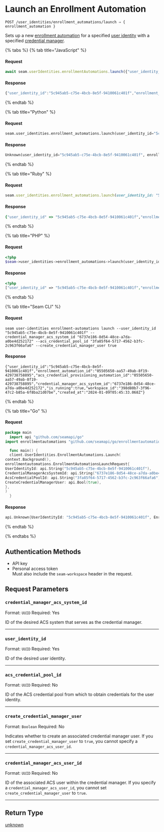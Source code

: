 # Launch an Enrollment Automation

```
POST /user_identities/enrollment_automations/launch ⇒ { enrollment_automation }
```

Sets up a new [enrollment automation](https://docs.seam.co/latest/capability-guides/mobile-access-in-development/issuing-mobile-credentials-from-an-access-control-system) for a specified [user identity](https://docs.seam.co/latest/capability-guides/mobile-access-in-development/managing-mobile-app-user-accounts-with-user-identities#what-is-a-user-identity) with a specified [credential manager](https://docs.seam.co/latest/capability-guides/mobile-access-in-development/issuing-mobile-credentials-from-an-access-control-system).

{% tabs %}
{% tab title="JavaScript" %}
#### Request

```javascript
await seam.userIdentities.enrollmentAutomations.launch({"user_identity_id":"5c945ab5-c75e-4bcb-8e5f-9410061c401f","credential_manager_acs_system_id":"6737e186-8d54-48ce-a7da-a0be4d252172","acs_credential_pool_id":"3fa85f64-5717-4562-b3fc-2c963f66afa6","create_credential_manager_user":true})
```

#### Response

```javascript
{"user_identity_id":"5c945ab5-c75e-4bcb-8e5f-9410061c401f","enrollment_automation_id":"05505650-aa57-49ab-8f19-429738758895","acs_credential_provisioning_automation_id":"05505650-aa57-49ab-8f19-429738758895","credential_manager_acs_system_id":"6737e186-8d54-48ce-a7da-a0be4d252172","is_running":true,"workspace_id":"398d80b7-3f96-47c2-b85a-6f8ba21d07be","created_at":"2024-01-09T05:45:33.068Z"}
```
{% endtab %}

{% tab title="Python" %}
#### Request

```python
seam.user_identities.enrollment_automations.launch(user_identity_id="5c945ab5-c75e-4bcb-8e5f-9410061c401f", credential_manager_acs_system_id="6737e186-8d54-48ce-a7da-a0be4d252172", acs_credential_pool_id="3fa85f64-5717-4562-b3fc-2c963f66afa6", create_credential_manager_user=true)
```

#### Response

```python
Unknown(user_identity_id="5c945ab5-c75e-4bcb-8e5f-9410061c401f", enrollment_automation_id="05505650-aa57-49ab-8f19-429738758895", acs_credential_provisioning_automation_id="05505650-aa57-49ab-8f19-429738758895", credential_manager_acs_system_id="6737e186-8d54-48ce-a7da-a0be4d252172", is_running=true, workspace_id="398d80b7-3f96-47c2-b85a-6f8ba21d07be", created_at="2024-01-09T05:45:33.068Z")
```
{% endtab %}

{% tab title="Ruby" %}
#### Request

```ruby
seam.user_identities.enrollment_automations.launch(user_identity_id: "5c945ab5-c75e-4bcb-8e5f-9410061c401f", credential_manager_acs_system_id: "6737e186-8d54-48ce-a7da-a0be4d252172", acs_credential_pool_id: "3fa85f64-5717-4562-b3fc-2c963f66afa6", create_credential_manager_user: true)
```

#### Response

```ruby
{"user_identity_id" => "5c945ab5-c75e-4bcb-8e5f-9410061c401f","enrollment_automation_id" => "05505650-aa57-49ab-8f19-429738758895","acs_credential_provisioning_automation_id" => "05505650-aa57-49ab-8f19-429738758895","credential_manager_acs_system_id" => "6737e186-8d54-48ce-a7da-a0be4d252172","is_running" => true,"workspace_id" => "398d80b7-3f96-47c2-b85a-6f8ba21d07be","created_at" => "2024-01-09T05:45:33.068Z"}
```
{% endtab %}

{% tab title="PHP" %}
#### Request

```php
<?php
$seam->user_identities->enrollment_automations->launch(user_identity_id: "5c945ab5-c75e-4bcb-8e5f-9410061c401f",credential_manager_acs_system_id: "6737e186-8d54-48ce-a7da-a0be4d252172",acs_credential_pool_id: "3fa85f64-5717-4562-b3fc-2c963f66afa6",create_credential_manager_user: true)
```

#### Response

```php
<?php
["user_identity_id" => "5c945ab5-c75e-4bcb-8e5f-9410061c401f","enrollment_automation_id" => "05505650-aa57-49ab-8f19-429738758895","acs_credential_provisioning_automation_id" => "05505650-aa57-49ab-8f19-429738758895","credential_manager_acs_system_id" => "6737e186-8d54-48ce-a7da-a0be4d252172","is_running" => true,"workspace_id" => "398d80b7-3f96-47c2-b85a-6f8ba21d07be","created_at" => "2024-01-09T05:45:33.068Z"]
```
{% endtab %}

{% tab title="Seam CLI" %}
#### Request

```seam_cli
seam user-identities enrollment-automations launch --user_identity_id "5c945ab5-c75e-4bcb-8e5f-9410061c401f" --credential_manager_acs_system_id "6737e186-8d54-48ce-a7da-a0be4d252172" --acs_credential_pool_id "3fa85f64-5717-4562-b3fc-2c963f66afa6" --create_credential_manager_user true
```

#### Response

```seam_cli
{"user_identity_id":"5c945ab5-c75e-4bcb-8e5f-9410061c401f","enrollment_automation_id":"05505650-aa57-49ab-8f19-429738758895","acs_credential_provisioning_automation_id":"05505650-aa57-49ab-8f19-429738758895","credential_manager_acs_system_id":"6737e186-8d54-48ce-a7da-a0be4d252172","is_running":true,"workspace_id":"398d80b7-3f96-47c2-b85a-6f8ba21d07be","created_at":"2024-01-09T05:45:33.068Z"}
```
{% endtab %}

{% tab title="Go" %}
#### Request

```go
package main
  import api "github.com/seamapi/go"
import enrollmentautomations "github.com/seamapi/go/enrollmentautomations"

  func main() {
  client.UserIdentities.EnrollmentAutomations.Launch(
context.Background(),
enrollmentautomations.EnrollmentAutomationsLaunchRequest{
UserIdentityId: api.String("5c945ab5-c75e-4bcb-8e5f-9410061c401f"),
CredentialManagerAcsSystemId: api.String("6737e186-8d54-48ce-a7da-a0be4d252172"),
AcsCredentialPoolId: api.String("3fa85f64-5717-4562-b3fc-2c963f66afa6"),
CreateCredentialManagerUser: api.Bool(true),
},
)
  }
```

#### Response

```go
api.Unknown{UserIdentityId: "5c945ab5-c75e-4bcb-8e5f-9410061c401f", EnrollmentAutomationId: "05505650-aa57-49ab-8f19-429738758895", AcsCredentialProvisioningAutomationId: "05505650-aa57-49ab-8f19-429738758895", CredentialManagerAcsSystemId: "6737e186-8d54-48ce-a7da-a0be4d252172", IsRunning: true, WorkspaceId: "398d80b7-3f96-47c2-b85a-6f8ba21d07be", CreatedAt: "2024-01-09T05:45:33.068Z"}
```
{% endtab %}

{% endtabs %}

## Authentication Methods

- API key
- Personal access token
  <br>Must also include the `seam-workspace` header in the request.

## Request Parameters

### `credential_manager_acs_system_id`

Format: `UUID`
Required: Yes

ID of the desired ACS system that serves as the credential manager.

***

### `user_identity_id`

Format: `UUID`
Required: Yes

ID of the desired user identity.

***

### `acs_credential_pool_id`

Format: `UUID`
Required: No

ID of the ACS credential pool from which to obtain credentials for the user identity.

***

### `create_credential_manager_user`

Format: `Boolean`
Required: No

Indicates whether to create an associated credential manager user. If you set `create_credential_manager_user` to `true`, you cannot specify a `credential_manager_acs_user_id`.

***

### `credential_manager_acs_user_id`

Format: `UUID`
Required: No

ID of the associated ACS user within the credential manager. If you specify a `credential_manager_acs_user_id`, you cannot set `create_credential_manager_user` to `true`.

***

## Return Type

[unknown](./)
